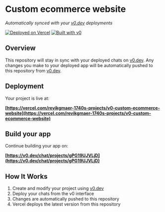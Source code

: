 # Custom ecommerce website

*Automatically synced with your [v0.dev](https://v0.dev) deployments*

[![Deployed on Vercel](https://img.shields.io/badge/Deployed%20on-Vercel-black?style=for-the-badge&logo=vercel)](https://vercel.com/revikgmaer-1740s-projects/v0-custom-ecommerce-website)
[![Built with v0](https://img.shields.io/badge/Built%20with-v0.dev-black?style=for-the-badge)](https://v0.dev/chat/projects/gPG19UJVLjD)

## Overview

This repository will stay in sync with your deployed chats on [v0.dev](https://v0.dev).
Any changes you make to your deployed app will be automatically pushed to this repository from [v0.dev](https://v0.dev).

## Deployment

Your project is live at:

**[https://vercel.com/revikgmaer-1740s-projects/v0-custom-ecommerce-website](https://vercel.com/revikgmaer-1740s-projects/v0-custom-ecommerce-website)**

## Build your app

Continue building your app on:

**[https://v0.dev/chat/projects/gPG19UJVLjD](https://v0.dev/chat/projects/gPG19UJVLjD)**

## How It Works

1. Create and modify your project using [v0.dev](https://v0.dev)
2. Deploy your chats from the v0 interface
3. Changes are automatically pushed to this repository
4. Vercel deploys the latest version from this repository
